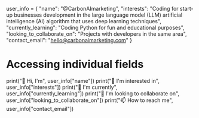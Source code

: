 user_info = {
    "name": "@CarbonAImarketing",
    "interests": "Coding for start-up businesses development in the large language model (LLM) artificial intelligence (AI) algorithm that uses deep learning techniques",
    "currently_learning": "Coding Python for fun and educational purposes",
    "looking_to_collaborate_on": "Projects with developers in the same area",
    "contact_email": "hello@carbonaimarketing.com"
}

# Accessing individual fields
print("👋 Hi, I'm", user_info["name"])
print("👀 I'm interested in", user_info["interests"])
print("🌱 I'm currently", user_info["currently_learning"])
print("💞️ I'm looking to collaborate on", user_info["looking_to_collaborate_on"])
print("📫 How to reach me", user_info["contact_email"])

<!---
CarbonAImarketing/CarbonAImarketing is a ✨ special ✨ repository because its `README.md` (this file) appears on your GitHub profile.
You can click the Preview link to take a look at your changes.
--->
